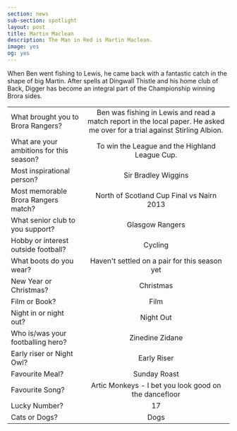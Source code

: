 ```yaml
---
section: news
sub-section: spotlight
layout: post
title: Martin Maclean
description: The Man in Red is Martin Maclean. 
image: yes
og: yes
---
```

When Ben went fishing to Lewis, he came back with a fantastic catch in the shape of big Martin. After spells at Dingwall Thistle and his home club of Back, Digger has become an integral part of the Championship winning Brora sides.


| | |
|:---|:---:|
|What brought you to Brora Rangers?|Ben was fishing in Lewis and read a match report in the local paper. He asked me over for a trial against Stirling Albion.|
What are your ambitions for this season?|To win the League and the Highland League Cup.|
|Most inspirational person?|Sir Bradley Wiggins|
|Most memorable Brora Rangers match? |North of Scotland Cup Final vs Nairn 2013|
|What senior club to you support?| Glasgow Rangers |
|Hobby or interest outside football?| Cycling| 
|What boots do you wear?|Haven't settled on a pair for this season yet|
|New Year or Christmas?|Christmas|
|Film or Book?| Film|
|Night in or night out?|Night Out|
|Who is/was your footballing hero?|Zinedine Zidane|
|Early riser or Night Owl?| Early Riser|
|Favourite Meal?|Sunday Roast|
|Favourite Song?|Artic Monkeys - I bet you look good on the dancefloor|
|Lucky Number? |17|
|Cats or Dogs?| Dogs|